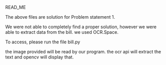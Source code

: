 READ_ME

The above files are solution for Problem statement 1.

We were not able to completely find a proper solution, however we were able to extract data from the bill. we used OCR.Space.

To access, please run the file bill.py

the image provided will be read by our program. the ocr api will extract the text and opencv will display that.
